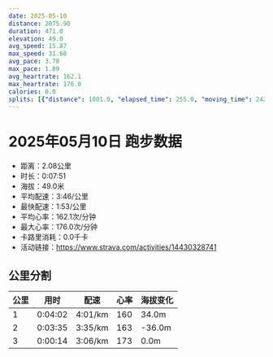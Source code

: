 ```yaml
---
date: 2025-05-10
distance: 2075.90
duration: 471.0
elevation: 49.0
avg_speed: 15.87
max_speed: 31.68
avg_pace: 3.78
max_pace: 1.89
avg_heartrate: 162.1
max_heartrate: 176.0
calories: 0.0
splits: [{"distance": 1001.0, "elapsed_time": 255.0, "moving_time": 242.0, "average_speed": 4.14, "pace": 4.025772946859903, "average_heartrate": 160.03305785123968, "elevation_difference": 34.0, "split_number": 1}, {"distance": 1000.0, "elapsed_time": 215.0, "moving_time": 215.0, "average_speed": 4.65, "pace": 3.5842365591397845, "average_heartrate": 163.78604651162792, "elevation_difference": -36.0, "split_number": 2}, {"distance": 74.9, "elapsed_time": 14.0, "moving_time": 14.0, "average_speed": 5.35, "pace": 3.115271028037383, "average_heartrate": 173.28571428571428, "elevation_difference": 0.0, "split_number": 3}]
---
```


# 2025年05月10日 跑步数据

- 距离：2.08公里
- 时长：0:07:51
- 海拔：49.0米
- 平均配速：3:46/公里
- 最快配速：1:53/公里
- 平均心率：162.1次/分钟
- 最大心率：176.0次/分钟
- 卡路里消耗：0.0千卡
- 活动链接：https://www.strava.com/activities/14430328741

## 公里分割

| 公里 | 用时 | 配速 | 心率 | 海拔变化 |
|------|------|------|------|------|
| 1 | 0:04:02 | 4:01/km | 160 | 34.0m |
| 2 | 0:03:35 | 3:35/km | 163 | -36.0m |
| 3 | 0:00:14 | 3:06/km | 173 | 0.0m |

